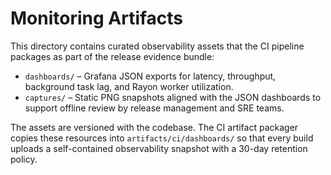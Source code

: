 # Monitoring Artifacts

This directory contains curated observability assets that the CI pipeline packages
as part of the release evidence bundle:

* `dashboards/` – Grafana JSON exports for latency, throughput, background task
  lag, and Rayon worker utilization.
* `captures/` – Static PNG snapshots aligned with the JSON dashboards to support
  offline review by release management and SRE teams.

The assets are versioned with the codebase.  The CI artifact packager copies
these resources into `artifacts/ci/dashboards/` so that every build uploads a
self-contained observability snapshot with a 30-day retention policy.
